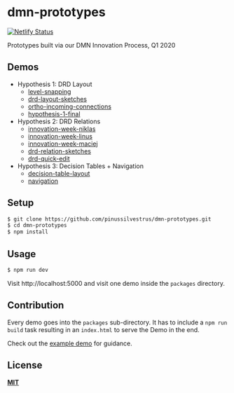 # dmn-prototypes

[![Netlify Status](https://api.netlify.com/api/v1/badges/eccd3f40-e68e-4d41-8e3b-80bd04dbde36/deploy-status)](https://app.netlify.com/sites/dmn-prototypes/deploys)

Prototypes built via our DMN Innovation Process, Q1 2020

## Demos


- Hypothesis 1: DRD Layout
    - [level-snapping](./packages/level-snapping)
    - [drd-layout-sketches](./packages/drd-layout-sketches)
    - [ortho-incoming-connections](./packages/ortho-incoming-connections)
    - [hypothesis-1-final](./packages/hypothesis-1-final)
- Hypothesis 2: DRD Relations
    - [innovation-week-niklas](./packages/innovation-week-maciej)
    - [innovation-week-linus](./packages/innovation-week-linus)
    - [innovation-week-maciej](./packages/innovation-week-maciej)
    - [drd-relation-sketches](./packages/drd-relation-sketches)
    - [drd-quick-edit](./packages/drd-quick-edit)
- Hypothesis 3: Decision Tables + Navigation
    - [decision-table-layout](./packages/decision-table-layout)
    - [navigation](./packages/navigation)

## Setup

```bash
$ git clone https://github.com/pinussilvestrus/dmn-prototypes.git
$ cd dmn-prototypes
$ npm install
```

## Usage

```bash
$ npm run dev
```

Visit http://localhost:5000 and visit one demo inside the `packages` directory.

## Contribution

Every demo goes into the `packages` sub-directory. It has to include a `npm run build` task resulting in an `index.html` to serve the Demo in the end. 

Check out the [example demo](./packages/example) for guidance.

## License

[**MIT**](./LICENSE)
